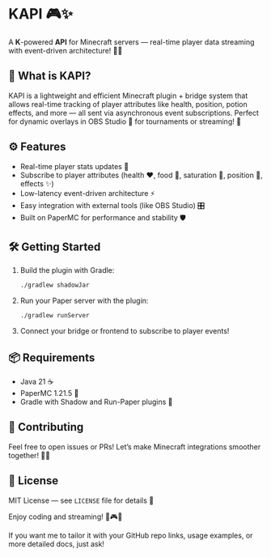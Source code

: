 # KAPI 🎮✨

A **K**-powered **API** for Minecraft servers — real-time player data streaming with event-driven architecture! 🚀🔥

## 🚀 What is KAPI?

KAPI is a lightweight and efficient Minecraft plugin + bridge system that allows real-time tracking of player attributes like health, position, potion effects, and more — all sent via asynchronous event subscriptions. Perfect for dynamic overlays in OBS Studio 🎥 for tournaments or streaming! 🎉

## ⚙️ Features

* Real-time player stats updates 💨
* Subscribe to player attributes (health ❤️, food 🍗, saturation 🌟, position 📍, effects ✨)
* Low-latency event-driven architecture ⚡
* Easy integration with external tools (like OBS Studio) 🎛️
* Built on PaperMC for performance and stability 🛡️


## 🛠️ Getting Started

1. Build the plugin with Gradle:

   ```bash
   ./gradlew shadowJar
   ```

2. Run your Paper server with the plugin:

   ```bash
   ./gradlew runServer
   ```

3. Connect your bridge or frontend to subscribe to player events!


## 📦 Requirements

* Java 21 ☕
* PaperMC 1.21.5 🧱
* Gradle with Shadow and Run-Paper plugins 🔧


## 🤝 Contributing

Feel free to open issues or PRs! Let’s make Minecraft integrations smoother together! 💪🐝


## 📄 License

MIT License — see `LICENSE` file for details 📜

Enjoy coding and streaming! 🎉🎮✨

If you want me to tailor it with your GitHub repo links, usage examples, or more detailed docs, just ask!
